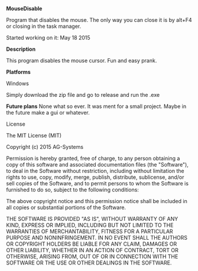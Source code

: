**MouseDisable**

Program that disables the mouse. The only way you can close it is by alt+F4 or closing in the task manager.

Started working on it: May 18 2015

**Description**

This program disables the mouse cursor. Fun and easy prank.

**Platforms**

Windows

Simply download the zip file and go to release and run the .exe

**Future plans**
None what so ever. It was ment for a small project. Maybe in the future make a gui or whatever.


License

The MIT License (MIT)

Copyright (c) 2015 AG-Systems

Permission is hereby granted, free of charge, to any person obtaining a copy of this software and associated documentation files (the "Software"), to deal in the Software without restriction, including without limitation the rights to use, copy, modify, merge, publish, distribute, sublicense, and/or sell copies of the Software, and to permit persons to whom the Software is furnished to do so, subject to the following conditions:

The above copyright notice and this permission notice shall be included in all copies or substantial portions of the Software.

THE SOFTWARE IS PROVIDED "AS IS", WITHOUT WARRANTY OF ANY KIND, EXPRESS OR IMPLIED, INCLUDING BUT NOT LIMITED TO THE WARRANTIES OF MERCHANTABILITY, FITNESS FOR A PARTICULAR PURPOSE AND NONINFRINGEMENT. IN NO EVENT SHALL THE AUTHORS OR COPYRIGHT HOLDERS BE LIABLE FOR ANY CLAIM, DAMAGES OR OTHER LIABILITY, WHETHER IN AN ACTION OF CONTRACT, TORT OR OTHERWISE, ARISING FROM, OUT OF OR IN CONNECTION WITH THE SOFTWARE OR THE USE OR OTHER DEALINGS IN THE SOFTWARE.
